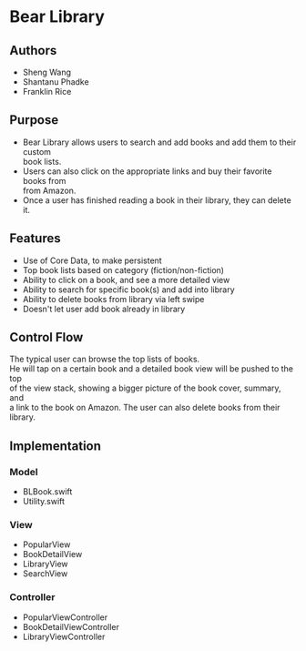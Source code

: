 # Bear Library

## Authors
* Sheng Wang
* Shantanu Phadke
* Franklin Rice

## Purpose
* Bear Library allows users to search and add books and add them to their custom <br />
  book lists.
* Users can also click on the appropriate links and buy their favorite books from <br />
  from Amazon.
* Once a user has finished reading a book in their library, they can delete it.


## Features
* Use of Core Data, to make persistent
* Top book lists based on category (fiction/non-fiction)
* Ability to click on a book, and see a more detailed view
* Ability to search for specific book(s) and add into library
* Ability to delete books from library via left swipe
* Doesn't let user add book already in library

## Control Flow
The typical user can browse the top lists of books. <br />
He will tap on a certain book and a detailed book view will be pushed to the top <br />
of the view stack, showing a bigger picture of the book cover, summary, and <br />
a link to the book on Amazon. The user can also delete books from their library.<br />

## Implementation

### Model
* BLBook.swift
* Utility.swift

### View
* PopularView
* BookDetailView
* LibraryView
* SearchView

### Controller
* PopularViewController
* BookDetailViewController
* LibraryViewController
